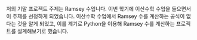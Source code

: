 저의 기말 프로젝트 주제는 Ramsey 수입니다. 이번 학기에 이산수학 수업을 들으면서 이 주제를 선정하게 되었습니다. 이산수학 수업에서 Ramsey 수를 계산하는 공식이 없다는 것을 알게 되었고, 이를 계기로 Python을 이용해 Ramsey 수를 계산하는 프로젝트를 설계해보기로 했습니다. 
